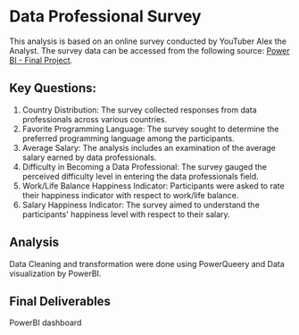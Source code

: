 # Data Professional Survey
This analysis is based on an online survey conducted by YouTuber Alex the Analyst. The survey data can be accessed from the following source: [Power BI - Final Project](https://github.com/AlexTheAnalyst/Power-BI/blob/main/Power%20BI%20-%20Final%20Project.xlsx).

## Key Questions:

1. Country Distribution: The survey collected responses from data professionals across various countries.
2. Favorite Programming Language: The survey sought to determine the preferred programming language among the participants.
3. Average Salary: The analysis includes an examination of the average salary earned by data professionals.
4. Difficulty in Becoming a Data Professional: The survey gauged the perceived difficulty level in entering the data professionals field.
5. Work/Life Balance Happiness Indicator: Participants were asked to rate their happiness indicator with respect to work/life balance.
6. Salary Happiness Indicator: The survey aimed to understand the participants' happiness level with respect to their salary.

## Analysis
Data Cleaning and transformation were done using PowerQueery and Data visualization by PowerBI.

## Final Deliverables
PowerBI dashboard
